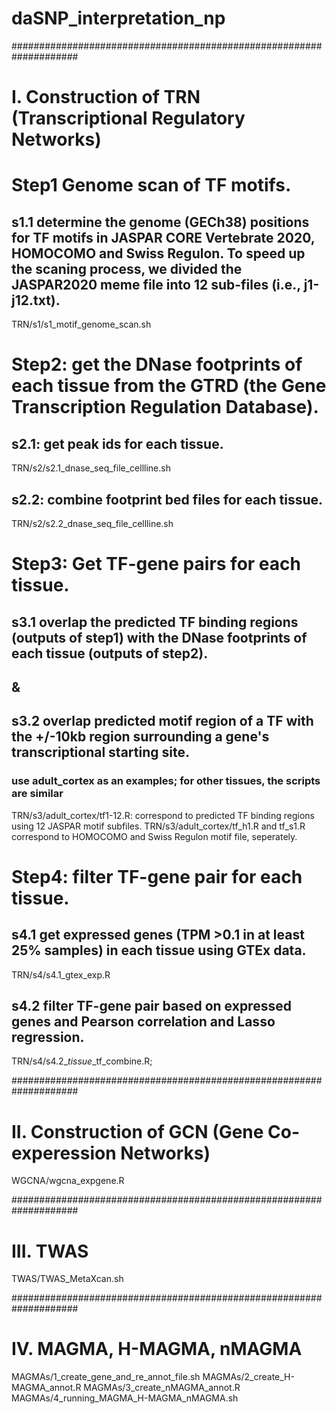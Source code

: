 # daSNP_interpretation_np

####################################################################
# I. Construction of TRN (Transcriptional Regulatory Networks)

# Step1 Genome scan of TF motifs.

## s1.1 determine the genome (GECh38) positions for TF motifs in JASPAR CORE Vertebrate 2020, HOMOCOMO and Swiss Regulon. To speed up the scaning process, we divided the JASPAR2020 meme file into 12 sub-files (i.e., j1-j12.txt).
TRN/s1/s1_motif_genome_scan.sh

# Step2: get the DNase footprints of each tissue from the GTRD (the Gene Transcription Regulation Database).

## s2.1: get peak ids for each tissue.
TRN/s2/s2.1_dnase_seq_file_cellline.sh

## s2.2: combine footprint bed files for each tissue.
TRN/s2/s2.2_dnase_seq_file_cellline.sh

# Step3: Get TF-gene pairs for each tissue.

## s3.1 overlap the predicted TF binding regions (outputs of step1) with the DNase footprints of each tissue (outputs of step2).
## &
## s3.2 overlap predicted motif region of a TF with the +/-10kb region surrounding a gene's transcriptional starting site.

### use adult_cortex as an examples; for other tissues, the scripts are similar
TRN/s3/adult_cortex/tf1-12.R: correspond to predicted TF binding regions using 12 JASPAR motif subfiles.
TRN/s3/adult_cortex/tf_h1.R and tf_s1.R correspond to HOMOCOMO and Swiss Regulon motif file, seperately.

# Step4: filter TF-gene pair for each tissue.

## s4.1 get expressed genes (TPM >0.1 in at least 25% samples) in each tissue using GTEx data.
TRN/s4/s4.1_gtex_exp.R 

## s4.2 filter TF-gene pair based on expressed genes and Pearson correlation and Lasso regression.

TRN/s4/s4.2_*tissue*_tf_combine.R; 

####################################################################
# II. Construction of GCN (Gene Co-experession Networks)

WGCNA/wgcna_expgene.R

####################################################################
# III. TWAS

TWAS/TWAS_MetaXcan.sh

####################################################################
# IV. MAGMA, H-MAGMA, nMAGMA

MAGMAs/1_create_gene_and_re_annot_file.sh
MAGMAs/2_create_H-MAGMA_annot.R
MAGMAs/3_create_nMAGMA_annot.R
MAGMAs/4_running_MAGMA_H-MAGMA_nMAGMA.sh





